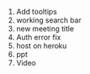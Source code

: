 1. Add tooltips
2. working search bar
3. new meeting title
4. Auth error fix
5. host on heroku
6. ppt
7. Video
